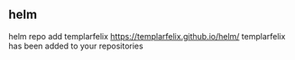 ## helm

helm repo add templarfelix https://templarfelix.github.io/helm/
templarfelix has been added to your repositories
